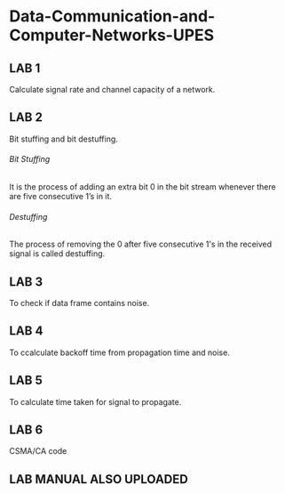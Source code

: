 # Data-Communication-and-Computer-Networks-UPES
 
## LAB 1 ##
Calculate signal rate and channel capacity of a network.

## LAB 2 ##
Bit stuffing and bit destuffing.

###### Bit Stuffing 
It is the process of adding an extra bit 0 in the bit stream whenever there are five 
consecutive 1’s in it.
###### Destuffing 
The process of removing the 0 after five consecutive 1's in the received signal is called 
destuffing.

## LAB 3 ##
To check if data frame contains noise.

## LAB 4 ##
To ccalculate backoff time from propagation time and noise.

## LAB 5 ##
To calculate time taken for signal to propagate.

## LAB 6 ##
CSMA/CA code

## LAB MANUAL ALSO UPLOADED ##
